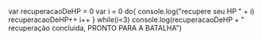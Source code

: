 var recuperacaoDeHP = 0
var i = 0
do{
console.log("recupere seu HP " + i)
recuperacaoDeHP++
i++
}
while(i<3)
console.log(recuperacaoDeHP + " recuperação concluida, PRONTO PARA A BATALHA")